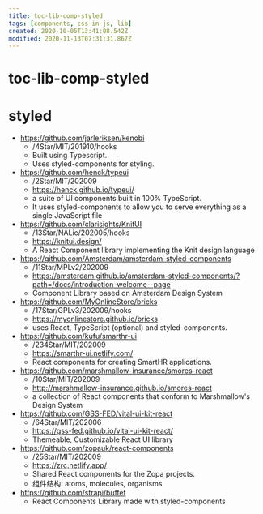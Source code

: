```yaml
---
title: toc-lib-comp-styled
tags: [components, css-in-js, lib]
created: 2020-10-05T13:41:08.542Z
modified: 2020-11-13T07:31:31.867Z
---
```


# toc-lib-comp-styled

# styled

- https://github.com/jarleriksen/kenobi
  - /4Star/MIT/201910/hooks
  - Built using Typescript.
  - Uses styled-components for styling.
- https://github.com/henck/typeui
  - /2Star/MIT/202009
  - https://henck.github.io/typeui/
  - a suite of UI components built in 100% TypeScript. 
  - It uses styled-components to allow you to serve everything as a single JavaScript file
- https://github.com/clarisights/KnitUI
  - /13Star/NALic/202005/hooks
  - https://knitui.design/
  - A React Component library implementing the Knit design language
- https://github.com/Amsterdam/amsterdam-styled-components
  - /11Star/MPLv2/202009
  - https://amsterdam.github.io/amsterdam-styled-components/?path=/docs/introduction-welcome--page
  - Component Library based on Amsterdam Design System
- https://github.com/MyOnlineStore/bricks
  - /17Star/GPLv3/202009/hooks
  - https://myonlinestore.github.io/bricks
  - uses React, TypeScript (optional) and styled-components.
- https://github.com/kufu/smarthr-ui
  - /234Star/MIT/202009
  - https://smarthr-ui.netlify.com/
  - React components for creating SmartHR applications.
- https://github.com/marshmallow-insurance/smores-react
  - /10Star/MIT/202009
  - http://marshmallow-insurance.github.io/smores-react
  - a collection of React components that conform to Marshmallow's Design System 
- https://github.com/GSS-FED/vital-ui-kit-react
  - /64Star/MIT/202006
  - https://gss-fed.github.io/vital-ui-kit-react/
  - Themeable, Customizable React UI library
- https://github.com/zopauk/react-components
  - /25Star/MIT/202009
  - https://zrc.netlify.app/
  - Shared React components for the Zopa projects.
  - 组件结构: atoms, molecules, organisms
- https://github.com/strapi/buffet
  - React Components Library made with styled-components
